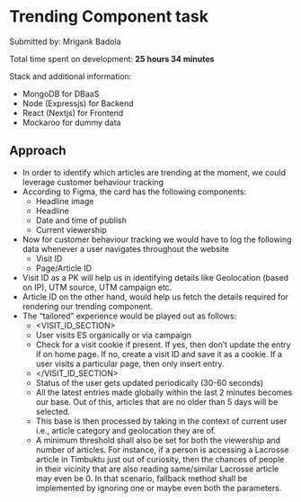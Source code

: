 # Trending Component task
Submitted by: Mrigank Badola

Total time spent on development: **25 hours 34 minutes**

Stack and additional information:
- MongoDB for DBaaS
- Node (Expressjs) for Backend
- React (Nextjs) for Frontend
- Mockaroo for dummy data

## Approach

-	In order to identify which articles are trending at the moment, we could leverage customer behaviour tracking
-	According to Figma, the card has the following components:
	-	Headline image
	-	Headline
	-	Date and time of publish
	-	Current viewership
-	Now for customer behaviour tracking we would have to log the following data whenever a user navigates throughout the website
	-	Visit ID
	-	Page/Article ID
-	Visit ID as a PK will help us in identifying details like Geolocation (based on IP), UTM source, UTM campaign etc.
-	Article ID on the other hand, would help us fetch the details required for rendering our trending component.
-	The “tailored” experience would be played out as follows:
	-	<VISIT_ID_SECTION>
	-	User visits ES organically or via campaign
	-	Check for a visit cookie if present. If yes, then don’t update the entry if on home page. If no, create a visit ID and save it as a cookie. If a user visits a particular page, then only insert entry.
	-	</VISIT_ID_SECTION>
	-	Status of the user gets updated periodically (30-60 seconds)
	-	All the latest entries made globally within the last 2 minutes becomes our base. Out of this, articles that are no older than 5 days will be selected.
	-	This base is then processed by taking in the context of current user i.e., article category and geolocation they are of.
	-	A minimum threshold shall also be set for both the viewership and number of articles. For instance, if a person is accessing a Lacrosse article in Timbuktu just out of curiosity, then the chances of people in their vicinity that are also reading same/similar Lacrosse article may even be 0. In that scenario, fallback method shall be implemented by ignoring one or maybe even both the parameters.
